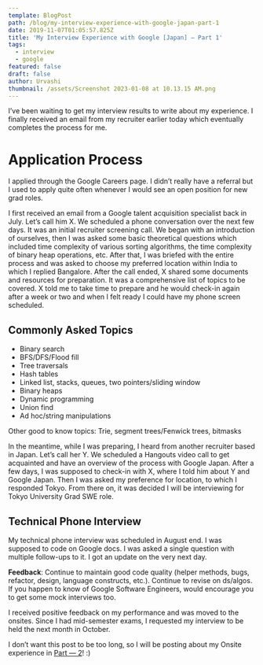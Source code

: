 ```yaml
---
template: BlogPost
path: /blog/my-interview-experience-with-google-japan-part-1
date: 2019-11-07T01:05:57.825Z
title: 'My Interview Experience with Google [Japan] — Part 1'
tags:
  - interview
  - google
featured: false
draft: false
author: Urvashi
thumbnail: /assets/Screenshot 2023-01-08 at 10.13.15 AM.png
---
```

I’ve been waiting to get my interview results to write about my experience. I finally received an email from my recruiter earlier today which eventually completes the process for me.

# **Application Process**

I applied through the Google Careers page. I didn’t really have a referral but I used to apply quite often whenever I would see an open position for new grad roles.

I first received an email from a Google talent acquisition specialist back in July. Let’s call him X. We scheduled a phone conversation over the next few days. It was an initial recruiter screening call. We began with an introduction of ourselves, then I was asked some basic theoretical questions which included time complexity of various sorting algorithms, the time complexity of binary heap operations, etc. After that, I was briefed with the entire process and was asked to choose my preferred location within India to which I replied Bangalore. After the call ended, X shared some documents and resources for preparation. It was a comprehensive list of topics to be covered. X told me to take time to prepare and he would check-in again after a week or two and when I felt ready I could have my phone screen scheduled.

## Commonly Asked Topics

* Binary search
* BFS/DFS/Flood fill
* Tree traversals
* Hash tables
* Linked list, stacks, queues, two pointers/sliding window
* Binary heaps
* Dynamic programming
* Union find
* Ad hoc/string manipulations

Other good to know topics: Trie, segment trees/Fenwick trees, bitmasks

In the meantime, while I was preparing, I heard from another recruiter based in Japan. Let’s call her Y. We scheduled a Hangouts video call to get acquainted and have an overview of the process with Google Japan. After a few days, I was supposed to check-in with X, where I told him about Y and Google Japan. Then I was asked my preference for location, to which I responded Tokyo. From there on, it was decided I will be interviewing for Tokyo University Grad SWE role.

## Technical Phone Interview

My technical phone interview was scheduled in August end. I was supposed to code on Google docs. I was asked a single question with multiple follow-ups to it. I got an update on the very next day.

**Feedback**: Continue to maintain good code quality (helper methods, bugs, refactor, design, language constructs, etc.). Continue to revise on ds/algos. If you happen to know of Google Software Engineers, would encourage you to get some mock interviews too.

I received positive feedback on my performance and was moved to the onsites. Since I had mid-semester exams, I requested my interview to be held the next month in October.

I don’t want this post to be too long, so I will be posting about my Onsite experience in [Part — 2](https://www.thecodedose.com/blog/my-interview-experience-with-google-japan-part-2)! :)
